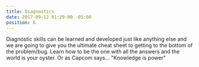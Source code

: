 ```yaml
---
title: Diagnostics
date: 2017-09-12 01:29:00 -05:00
position: 6
---
```


Diagnostic skills can be learned and developed just like anything else and we are going to give you the ultimate cheat sheet to getting to the bottom of the problem/bug. Learn how to be the one with all the answers and the world is your oyster. Or as Capcom says... "Knowledge is power"